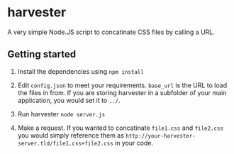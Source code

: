 harvester
=========

A very simple Node.JS script to concatinate CSS files by calling a URL.

Getting started
---------

1. Install the dependencies using `npm install`

2. Edit `config.json` to meet your requirements. `base_url` is the URL to load the files in from. If you are storing harvester in a subfolder of your main application, you would set it to `../`.

3. Run harvester `node server.js`

4. Make a request. If you wanted to concatinate `file1.css` and `file2.css` you would simply reference them as `http://your-harvester-server.tld/file1.css+file2.css` in your code.

